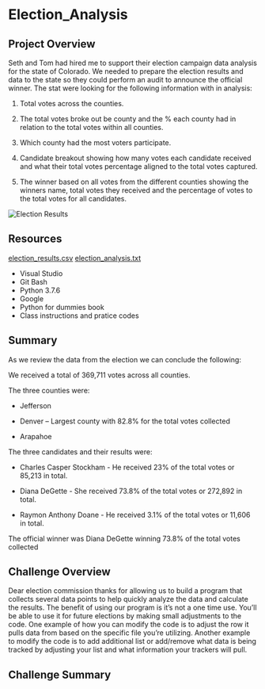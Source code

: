 # Election_Analysis

## Project Overview
Seth and Tom had hired me to support their election campaign data analysis for the state of Colorado. We needed to prepare the election results and data to the state so they could perform an audit to announce the official winner. The stat were looking for the following information with in analysis: 

1. Total votes across the counties.

2. The total votes broke out be county and the % each county had in relation to the total votes within all counties.

3. Which county had the most voters participate.

4. Candidate breakout showing how many votes each candidate received and what their total votes percentage aligned to the total votes captured.

5. The winner based on all votes from the different counties showing the winners name, total votes they received and the percentage of votes to the total votes for all candidates.

![Election Results](https://user-images.githubusercontent.com/101777677/162597580-e453bddc-4846-4a0c-a7d0-bbe61e9e6425.JPG)

## Resources
[election_results.csv](https://github.com/WillS78/Election_Analysis/files/8458043/election_results.csv)
[election_analysis.txt](https://github.com/WillS78/Election_Analysis/files/8458045/election_analysis.txt)
- Visual Studio
- Git Bash
- Python 3.7.6
- Google
- Python for dummies book
- Class instructions and pratice codes

## Summary
As we review the data from the election we can conclude the following:

We received a total of 369,711 votes across all counties.

The three counties were:

- Jefferson

- Denver – Largest county with 82.8% for the total votes collected

- Arapahoe

The three candidates and their results were:

 - Charles Casper Stockham - He received 23% of the total votes or 85,213 in total.

  - Diana DeGette - She received 73.8% of the total votes or 272,892 in total.

  - Raymon Anthony Doane - He received 3.1% of the total votes or 11,606 in total.

The official winner was Diana DeGette winning 73.8% of the total votes collected


## Challenge Overview

Dear election commission thanks for allowing us to build a program that collects several data points to help quickly analyze the data and calculate the results. The benefit of using our program is it’s not a one time use. You’ll be able to use it for future elections by making small adjustments to the code. One example of how you can modify the code is to adjust the row it pulls data from based on the specific file you’re utilizing. Another example to modify the code is to add additional list or add/remove what data is being tracked by adjusting your list and what information your trackers will pull. 

## Challenge Summary
